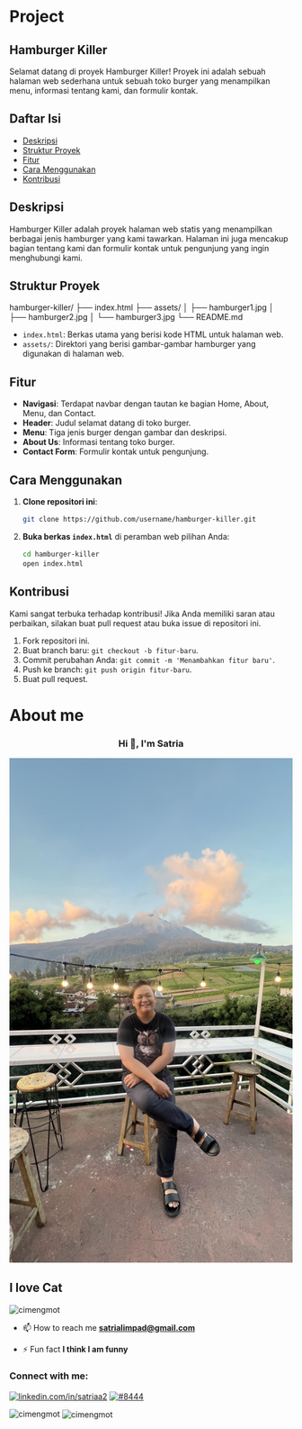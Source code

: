 # Project 
## Hamburger Killer

Selamat datang di proyek Hamburger Killer! Proyek ini adalah sebuah halaman web sederhana untuk sebuah toko burger yang menampilkan menu, informasi tentang kami, dan formulir kontak.

## Daftar Isi

- [Deskripsi](#deskripsi)
- [Struktur Proyek](#struktur-proyek)
- [Fitur](#fitur)
- [Cara Menggunakan](#cara-menggunakan)
- [Kontribusi](#kontribusi)

## Deskripsi

Hamburger Killer adalah proyek halaman web statis yang menampilkan berbagai jenis hamburger yang kami tawarkan. Halaman ini juga mencakup bagian tentang kami dan formulir kontak untuk pengunjung yang ingin menghubungi kami.

## Struktur Proyek

hamburger-killer/
├── index.html
├── assets/
│ ├── hamburger1.jpg
│ ├── hamburger2.jpg
│ └── hamburger3.jpg
└── README.md


- `index.html`: Berkas utama yang berisi kode HTML untuk halaman web.
- `assets/`: Direktori yang berisi gambar-gambar hamburger yang digunakan di halaman web.

## Fitur

- **Navigasi**: Terdapat navbar dengan tautan ke bagian Home, About, Menu, dan Contact.
- **Header**: Judul selamat datang di toko burger.
- **Menu**: Tiga jenis burger dengan gambar dan deskripsi.
- **About Us**: Informasi tentang toko burger.
- **Contact Form**: Formulir kontak untuk pengunjung.

## Cara Menggunakan

1. **Clone repositori ini**:

    ```sh
    git clone https://github.com/username/hamburger-killer.git
    ```

2. **Buka berkas `index.html`** di peramban web pilihan Anda:

    ```sh
    cd hamburger-killer
    open index.html
    ```

## Kontribusi

Kami sangat terbuka terhadap kontribusi! Jika Anda memiliki saran atau perbaikan, silakan buat pull request atau buka issue di repositori ini.

1. Fork repositori ini.
2. Buat branch baru: `git checkout -b fitur-baru`.
3. Commit perubahan Anda: `git commit -m 'Menambahkan fitur baru'`.
4. Push ke branch: `git push origin fitur-baru`.
5. Buat pull request.




# About me 


<h3 align="center">Hi 👋, I'm Satria</h3>

<img src="Foto.JPG" alt="">

## I love Cat

<p align="left"> <img src="https://komarev.com/ghpvc/?username=cimengmot&label=Profile%20views&color=0e75b6&style=flat" alt="cimengmot" /> </p>

- 📫 How to reach me **satrialimpad@gmail.com**

- ⚡ Fun fact **I think I am funny**

<h3 align="left">Connect with me:</h3>
<p align="left">
<a href="https://linkedin.com/in/linkedin.com/in/satriaa2" target="blank"><img align="center" src="https://raw.githubusercontent.com/rahuldkjain/github-profile-readme-generator/master/src/images/icons/Social/linked-in-alt.svg" alt="linkedin.com/in/satriaa2" height="30" width="40" /></a>
<a href="https://discord.gg/#8444" target="blank"><img align="center" src="https://raw.githubusercontent.com/rahuldkjain/github-profile-readme-generator/master/src/images/icons/Social/discord.svg" alt="#8444" height="30" width="40" /></a>
</p>
<p><img align="left" src="https://github-readme-stats.vercel.app/api/top-langs?username=cimengmot&show_icons=true&locale=en&layout=compact" alt="cimengmot" /></p>

<p>&nbsp;<img align="center" src="https://github-readme-stats.vercel.app/api?username=cimengmot&show_icons=true&locale=en" alt="cimengmot" /></p>